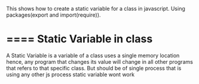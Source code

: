 This shows how to create a static variable for a class in javascript. Using packages(export and import(require)).

====
Static Variable in class
====
A Static Variable is a variable of a class uses a single memory location hence, any program that changes its value will change in all other programs that refers to that specific class. 
But should be of single process that is using any other js process static variable wont work
